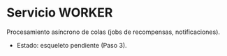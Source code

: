 # Servicio WORKER
Procesamiento asíncrono de colas (jobs de recompensas, notificaciones).
- Estado: esqueleto pendiente (Paso 3).
